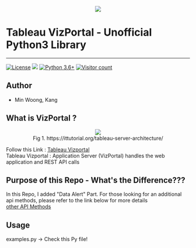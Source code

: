 <div align="center">
  <img src="https://cdn.worldvectorlogo.com/logos/tableau-logo.svg"><br>
</div>

# Tableau VizPortal - Unofficial Python3 Library
-----------------------------------
[![License](https://img.shields.io/github/license/kmw8551/tableau_vizportal)](https://github.com/kmw8551/tableau_vizportal/blob/master/LICENSE)
[![](https://tokei.rs/b1/github.com/kmw8551/tableau_vizportal)](https://github.com/kmw8551/tableau_vizportal)
[![Python 3.6+](https://img.shields.io/badge/python-3.6+-3776AB?logo=Python&logoColor=FFFFFF&style=flat-square)](https://www.python.org/)
[![Visitor count](https://shields-io-visitor-counter.herokuapp.com/badge?page=kmw8551.tableau_vizportal&color=1D70B8&logo=GitHub&logoColor=FFFFFF&style=flat-square)](https://github.com/kmw8551/tableau_vizportal)

## Author

- Min Woong, Kang 


## What is VizPortal ?

<div align="center">
  <figure>
  <img src="https://ittutorial.org/wp-content/uploads/2020/05/2-Architecture.png"><br>
  <figcaption>
   Fig 1. https://ittutorial.org/tableau-server-architecture/
  </figcaption>
  </figure>
</div>  
  

Follow this Link : [Tableau Vizportal](https://help.tableau.com/current/server/en-us/server_process_application-server.htm)  
Tableau Vizportal : Application Server (VizPortal) handles the web application and REST API calls  

  
## Purpose of this Repo - What's the Difference???
In this Repo, I added "Data Alert" Part. For those looking for an additional api methods, please refer to the link below for more details  
[other API Methods](https://viziblydiffrnt.github.io/blog/2017/01/26/documenting-tableau-vizportal-api)


## Usage

examples.py -> Check this Py file!



